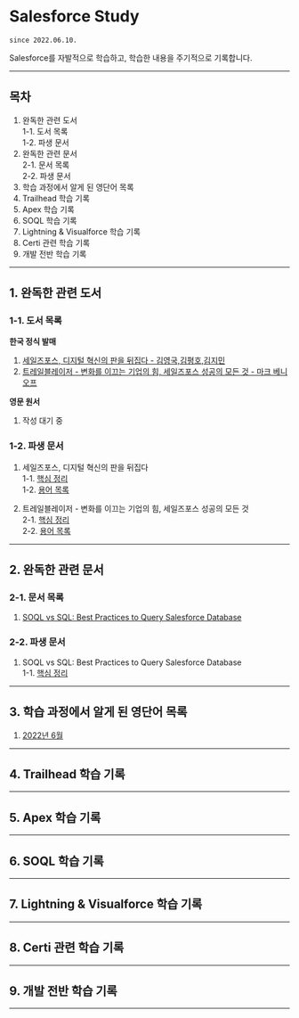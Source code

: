 # Salesforce Study
`since 2022.06.10.`  

Salesforce를 자발적으로 학습하고, 학습한 내용을 주기적으로 기록합니다.

---

## 목차
 1. 완독한 관련 도서  
 1-1. 도서 목록  
 1-2. 파생 문서  
 2. 완독한 관련 문서  
 2-1. 문서 목록  
 2-2. 파생 문서  
 3. 학습 과정에서 알게 된 영단어 목록
 4. Trailhead 학습 기록
 5. Apex 학습 기록
 6. SOQL 학습 기록
 7. Lightning & Visualforce 학습 기록
 8. Certi 관련 학습 기록
 9. 개발 전반 학습 기록

---

## 1. 완독한 관련 도서
### 1-1. 도서 목록
**한국 정식 발매**
1. [세일즈포스, 디지털 혁신의 판을 뒤집다 - 김영국,김평호,김지민](https://www.aladin.co.kr/shop/wproduct.aspx?ItemId=215150668)  
2. [트레일블레이저 - 변화를 이끄는 기업의 힘, 세일즈포스 성공의 모든 것 - 마크 베니오프](https://www.aladin.co.kr/shop/wproduct.aspx?ItemId=268175001)

**영문 원서**
1. 작성 대기 중


### 1-2. 파생 문서
1. 세일즈포스, 디지털 혁신의 판을 뒤집다  
   1-1. [핵심 정리](링크준비중)  
   1-2. [용어 목록](링크준비중)  

2. 트레일블레이저 - 변화를 이끄는 기업의 힘, 세일즈포스 성공의 모든 것  
   2-1. [핵심 정리](링크준비중)  
   2-2. [용어 목록](링크준비중)

---

## 2. 완독한 관련 문서
### 2-1. 문서 목록
1. [SOQL vs SQL: Best Practices to Query Salesforce Database](https://skyvia.com/blog/soql-vs-sql-best-practices-to-query-salesforce-database#:~:text=In%20SQL%2C%20the%20data%20is,like%20UPDATE%2C%20INSERT%2C%20etc.) 

### 2-2. 파생 문서
1. SOQL vs SQL: Best Practices to Query Salesforce Database  
1-1. [핵심 정리](https://github.com/codepark-kr/Salesforce-Study-2022/blob/main/documents/essentials/2022/%5B0613%5D%20SOQL%20vs%20SQL.md)  

---

## 3. 학습 과정에서 알게 된 영단어 목록
1. [2022년 6월](https://github.com/codepark-kr/Salesforce-Study-2022/tree/main/vocabulary)

---

## 4. Trailhead 학습 기록

---

## 5. Apex 학습 기록

---

## 6. SOQL 학습 기록

---
## 7. Lightning & Visualforce 학습 기록

---

## 8. Certi 관련 학습 기록

---

## 9. 개발 전반 학습 기록

---